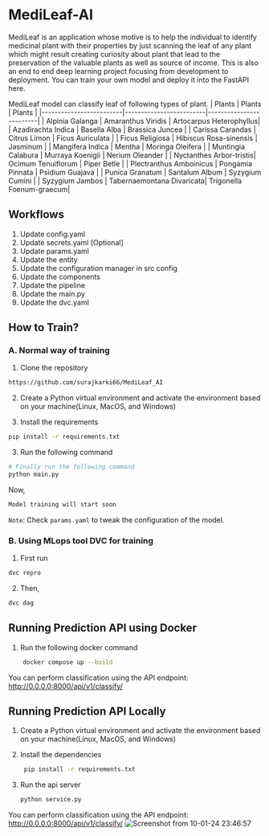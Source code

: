 # MediLeaf-AI

MediLeaf is an application whose motive is to help the individual to identify medicinal plant with their properties by just scanning the leaf of any plant which might result creating curiosity about plant that lead to the preservation of the valuable plants as well as source of income. This is also an end to end deep learning project focusing from development to deployment. You can train your own model and deploy it into the FastAPI here.


MediLeaf model can classify leaf of following types of plant.
|           Plants              |        Plants                 |           Plants              |
|-------------------------|-------------------------|-------------------------|
| Alpinia Galanga         | Amaranthus Viridis      | Artocarpus Heterophyllus|
| Azadirachta Indica      | Basella Alba            | Brassica Juncea         |
| Carissa Carandas        | Citrus Limon            | Ficus Auriculata        |
| Ficus Religiosa         | Hibiscus Rosa-sinensis  | Jasminum                |
| Mangifera Indica        | Mentha                  | Moringa Oleifera        |
| Muntingia Calabura      | Murraya Koenigii        | Nerium Oleander         |
| Nyctanthes Arbor-tristis| Ocimum Tenuiflorum       | Piper Betle             |
| Plectranthus Amboinicus | Pongamia Pinnata        | Psidium Guajava         |
| Punica Granatum         | Santalum Album          | Syzygium Cumini         |
| Syzygium Jambos         | Tabernaemontana Divaricata| Trigonella Foenum-graecum|


## Workflows

1. Update config.yaml
2. Update secrets.yaml [Optional]
3. Update params.yaml
4. Update the entity
5. Update the configuration manager in src config
6. Update the components
7. Update the pipeline
8. Update the main.py
9. Update the dvc.yaml


## How to Train?

### A. Normal way of training

1. Clone the repository
```bash
https://github.com/surajkarki66/MediLeaf_AI
```
2. Create a Python virtual environment and activate the environment based on your machine(Linux, MacOS, and Windows)

3. Install the requirements
```bash
pip install -r requirements.txt
```
3. Run the following command

```bash
# Finally run the following command
python main.py
```

Now,
```bash
Model training will start soon
```

`Note`: Check `params.yaml` to tweak the configuration of the model.

### B. Using MLops tool DVC for training

1. First run
```bash
dvc repro
```

2. Then,
```bash
dvc dag
```

## Running Prediction API using Docker
1. Run the following docker command

```bash
    docker compose up --build
```

You can perform classification using the API endpoint: http://0.0.0.0:8000/api/v1/classify/

## Running Prediction API Locally
1. Create a Python virtual environment and activate the environment based on your machine(Linux, MacOS, and Windows)

2. Install the dependencies
   ```bash
    pip install -r requirements.txt
   ```

3. Run the api server
    ```bash
    python service.py
    ```

You can perform classification using the API endpoint: http://0.0.0.0:8000/api/v1/classify/
![Screenshot from 10-01-24 23:46:57](https://github.com/surajkarki66/MediLeaf_AI/assets/50628520/96296e1b-4659-4bf0-81dd-a5407eb8d45e)
